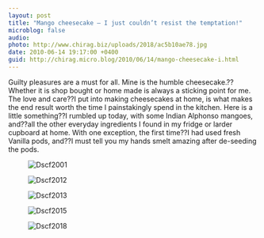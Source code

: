 ```yaml
---
layout: post
title: "Mango cheesecake — I just couldn’t resist the temptation!"
microblog: false
audio: 
photo: http://www.chirag.biz/uploads/2018/ac5b10ae78.jpg
date: 2010-06-14 19:17:00 +0400
guid: http://chirag.micro.blog/2010/06/14/mango-cheesecake-i.html
---
```

<p>Guilty pleasures are a must for all. Mine is the humble cheesecake.??Whether it is shop bought or home made is always a sticking point for me. The love and care??I put into making cheesecakes at home, is what makes the end result worth the time I painstakingly spend in the kitchen. Here is a little something??I rumbled up today, with some Indian Alphonso mangoes, and??all the other everyday ingredients I found in my fridge or larder cupboard at home. With one exception, the first time??I had used fresh Vanilla pods, and??I must tell you my hands smelt amazing after de-seeding the pods.</p>
<figure><img alt="Dscf2001" src="http://www.chirag.biz/uploads/2018/ce88c522b0.jpg"></figure><figure><img alt="Dscf2012" src="http://www.chirag.biz/uploads/2018/0356ec7ec6.jpg"></figure><figure><img alt="Dscf2013" src="http://www.chirag.biz/uploads/2018/2735e4c445.jpg"></figure><figure><img alt="Dscf2015" src="http://www.chirag.biz/uploads/2018/33b39d3ec4.jpg"></figure><figure><img alt="Dscf2018" src="http://www.chirag.biz/uploads/2018/ac5b10ae78.jpg"></figure>
